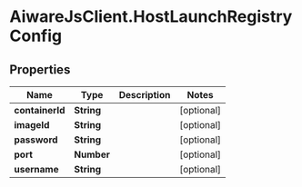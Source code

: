 # AiwareJsClient.HostLaunchRegistryConfig

## Properties

Name | Type | Description | Notes
------------ | ------------- | ------------- | -------------
**containerId** | **String** |  | [optional] 
**imageId** | **String** |  | [optional] 
**password** | **String** |  | [optional] 
**port** | **Number** |  | [optional] 
**username** | **String** |  | [optional] 


